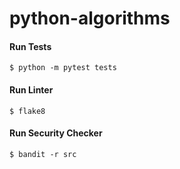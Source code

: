 # python-algorithms

#### Run Tests

`$ python -m pytest tests`

#### Run Linter

`$ flake8`

#### Run Security Checker

`$ bandit -r src`